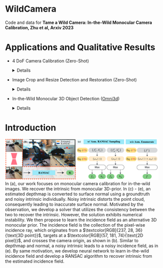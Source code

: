 # WildCamera
Code and data for **Tame a Wild Camera: In-the-Wild Monocular Camera Calibration, Zhu et al, Arxiv 2023**

# Applications and Qualitative Results
- 4 DoF Camera Calibration (Zero-Shot)
  <details>

  -  Camera Calibration:

    https://github.com/ShngJZ/WildCamera/assets/128062217/cbc78faf-7128-4850-80f0-fe157b0deb4e

  -  DollyZoom-Demo1:
    
    https://github.com/ShngJZ/WildCamera/assets/128062217/0c25c605-2785-413b-bd54-6067a43c8987

  -  DollyZoom-Demo2:
    
    https://github.com/ShngJZ/WildCamera/assets/128062217/c0709e39-3704-456a-8724-10f87e7555e0

  -  DollyZoom-Demo3:
    
    https://github.com/ShngJZ/WildCamera/assets/128062217/320ab8e7-5808-47d0-ab35-16297e6fb695

- Image Crop and Resize Detection and Restoration (Zero-Shot)
  <details>

  https://github.com/ShngJZ/WildCamera/assets/128062217/c94dcf6d-5378-4a14-9f1c-ee7a966e2d2f
  
- In-the-Wild Monocular 3D Object Detection ([Omni3d](https://github.com/facebookresearch/omni3d))
  <details>

  https://github.com/ShngJZ/WildCamera/assets/128062217/e27961de-0895-4cfe-82ec-387019d2eff0

# Introduction
<img src="asset/framework.png" width="1000" >
In (a), our work focuses on monocular camera calibration for in-the-wild images.
We recover the intrinsic from monocular 3D-prior.
In (c) - (e), an estimated depthmap is converted to surface normal using a groundtruth and noisy intrinsic individually.
Noisy intrinsic distorts the point cloud, consequently leading to inaccurate surface normal.
Motivated by the observation, we develop a solver that utilizes the consistency between the two to recover the intrinsic.
However, the solution exhibits numerical instability.
We then propose to learn the incidence field as an alternative 3D monocular prior.
The incidence field is the collection of the pixel-wise incidence ray, which originates from a $\textcolor[RGB]{237, 28, 36}{\text{3D point}}$, targets at a $\textcolor[RGB]{57, 181, 74}{\text{2D pixel}}$, and crosses the camera origin, as shown in (b).
Similar to depthmap and normal, a noisy intrinsic leads to a noisy incidence field, as in (e).
By same motivation, we develop neural network to learn in-the-wild incidence field and develop a RANSAC algorithm to recover intrinsic from the estimated incidence field.

































